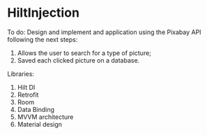 # HiltInjection

To do:
Design and implement and application using the Pixabay API following the next steps:

1. Allows the user to search for a type of picture;
2. Saved each clicked picture on a database.

Libraries:
1. Hilt DI
2. Retrofit
3. Room
4. Data Binding
5. MVVM architecture
7. Material design
